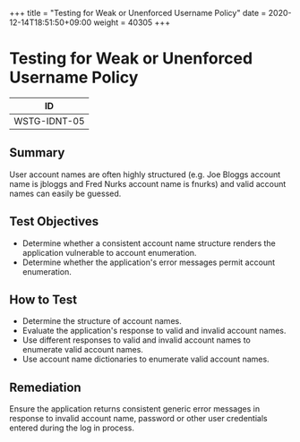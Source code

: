 +++
title = "Testing for Weak or Unenforced Username Policy"
date =  2020-12-14T18:51:50+09:00
weight = 40305
+++

# Testing for Weak or Unenforced Username Policy

|ID          |
|------------|
|WSTG-IDNT-05|

## Summary

User account names are often highly structured (e.g. Joe Bloggs account name is jbloggs and Fred Nurks account name is fnurks) and valid account names can easily be guessed.

## Test Objectives

- Determine whether a consistent account name structure renders the application vulnerable to account enumeration.
- Determine whether the application's error messages permit account enumeration.

## How to Test

- Determine the structure of account names.
- Evaluate the application's response to valid and invalid account names.
- Use different responses to valid and invalid account names to enumerate valid account names.
- Use account name dictionaries to enumerate valid account names.

## Remediation

Ensure the application returns consistent generic error messages in response to invalid account name, password or other user credentials entered during the log in process.
